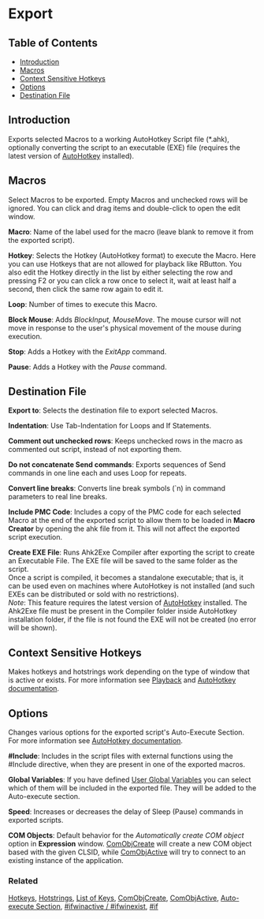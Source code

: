 ﻿# Export

## Table of Contents

* [Introduction](#introduction)
* [Macros](#macros)
* [Context Sensitive Hotkeys](#context-sensitive-hotkeys)
* [Options](#options)
* [Destination File](#destination-file)

## Introduction

Exports selected Macros to a working AutoHotkey Script file (*.ahk), optionally converting the script to an executable (EXE) file (requires the latest version of [AutoHotkey](https://autohotkey.com/) installed).

## Macros

Select Macros to be exported. Empty Macros and unchecked rows will be ignored. You can click and drag items and double-click to open the edit window.

**Macro**: Name of the label used for the macro (leave blank to remove it from the exported script).

**Hotkey**: Selects the Hotkey (AutoHotkey format) to execute the Macro. Here you can use Hotkeys that are not allowed for playback like RButton. You also edit the Hotkey directly in the list by either selecting the row and pressing F2 or you can click a row once to select it, wait at least half a second, then click the same row again to edit it.

**Loop**: Number of times to execute this Macro.

**Block Mouse**: Adds *BlockInput, MouseMove*. The mouse cursor will not move in response to the user's physical movement of the mouse during execution.

**Stop**: Adds a Hotkey with the *ExitApp* command.

**Pause**: Adds a Hotkey with the *Pause* command.

## Destination File

**Export to**: Selects the destination file to export selected Macros.

**Indentation**: Use Tab-Indentation for Loops and If Statements.

**Comment out unchecked rows**: Keeps unchecked rows in the macro as commented out script, instead of not exporting them.

**Do not concatenate Send commands**: Exports sequences of Send commands in one line each and uses Loop for repeats.

**Convert line breaks**: Converts line break symbols (`n) in command parameters to real line breaks.

**Include PMC Code**: Includes a copy of the PMC code for each selected Macro at the end of the exported script to allow them to be loaded in **Macro Creator** by opening the ahk file from it. This will not affect the exported script execution.

**Create EXE File**: Runs Ahk2Exe Compiler after exporting the script to create an Executable File. The EXE file will be saved to the same folder as the script.  
Once a script is compiled, it becomes a standalone executable; that is, it can be used even on machines where AutoHotkey is not installed (and such EXEs can be distributed or sold with no restrictions).  
*Note*: This feature requires the latest version of [AutoHotkey](http://autohotkey.com/) installed. The Ahk2Exe file must be present in the Compiler folder inside AutoHotkey installation folder, if the file is not found the EXE will not be created (no error will be shown).

## Context Sensitive Hotkeys

Makes hotkeys and hotstrings work depending on the type of window that is active or exists. For more information see [Playback](p4-Playback.html#context-sensitive-hotkeys) and [AutoHotkey documentation](http://autohotkey.com/docs/commands/_ifwinactive).

## Options

Changes various options for the exported script's Auto-Execute Section. For more information see [AutoHotkey documentation](http://autohotkey.com/docs).

**#Include**: Includes in the script files with external functions using the #Include directive, when they are present in one of the exported macros.

**Global Variables**: If you have defined [User Global Variables](p10-Settings.html#user-global-variables) you can select which of them will be included in the exported file. They will be added to the Auto-execute section.

**Speed**: Increases or decreases the delay of Sleep (Pause) commands in exported scripts.

**COM Objects**: Default behavior for the *Automatically create COM object* option in **Expression** window. [ComObjCreate](https://autohotkey.com/docs/commands/ComObjCreate.htm) will create a new COM object based with the given CLSID, while [ComObjActive](https://autohotkey.com/docs/commands/ComObjActive.htm) will try to connect to an existing instance of the application.

### Related

[Hotkeys](http://autohotkey.com/docs/Hotkeys.htm), [Hotstrings](http://autohotkey.com/docs/Hotstrings.htm), [List of Keys](http://autohotkey.com/docs/KeyList.htm), [ComObjCreate](http://autohotkey.com/docs/commands/ComObjCreate.htm), [ComObjActive](http://autohotkey.com/docs/commands/ComObjActive.htm), [Auto-execute Section](http://autohotkey.com/docs/Scripts.htm#auto), [#ifwinactive / #ifwinexist](http://autohotkey.com/docs/commands/_ifwinactive.htm), [#if](http://autohotkey.com/docs/commands/_if.htm)

